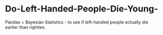 # Do-Left-Handed-People-Die-Young-
Pandas + Bayesian Statistics - to see if left-handed people actually die earlier than righties.
